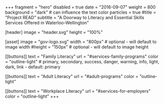 +++
fragment = "hero"
disabled = true
date = "2016-09-07"
weight = 800
background = "dark" # can influence the text color
particles = true
#title = "Project READ"
subtitle = "A Doorway to Literacy and Essential Skills Services Offered in Waterloo-Wellington"

[header]
  image = "header.svg"
  height = "100%"

[asset]
  image = "gov-logo.svg"
  width = "800px" # optional - will default to image width
  #height = "150px" # optional - will default to image height
  
[[buttons]]
  text = "Family Literacy"
  url = "#services-family-programs"
  color = "outline-light" # primary, secondary, success, danger, warning, info, light, dark, link - default: primary

[[buttons]]
  text = "Adult Literacy"
  url = "#adult-programs"
  color = "outline-light"

[[buttons]]
  text = "Workplace Literacy"
  url = "#services-for-employers"
  color = "outline-light"
+++
